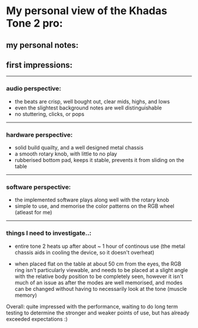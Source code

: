 # My personal view of the Khadas Tone 2 pro:

## my personal notes:

## first impressions:

___

### audio perspective:

* the beats are crisp, well bought out, clear mids, highs, and lows
* even the slightest background notes are well distinguishable
* no stuttering, clicks, or pops
___

### hardware perspective:

* solid build quailty, and a well designed metal chassis
* a smooth rotary knob, with little to no play 
* rubberised bottom pad, keeps it stable, prevents it from sliding on the table
___

### software perspective:

* the implemented software plays along well with the rotary knob
* simple to use, and memorise the color patterns on the RGB wheel (atleast for me)
___

### things I need to investigate..:

* entire tone 2 heats up after about ~ 1 hour of continous use
(the metal chassis aids in cooling the device, so it doesn't overheat)

* when placed flat on the table at about 50 cm from the eyes, the RGB ring isn't particularly viewable, and needs to be placed at a slight angle with the relative body position to be completely seen,
however it isn't much of an issue as after the modes are well memorised, and modes can be changed without having to necessarily look at the tone (muscle memory)

Overall: quite impressed with the performance, waiting to do long term testing to determine the stronger and weaker points of use, but has already exceeded expectations :)

